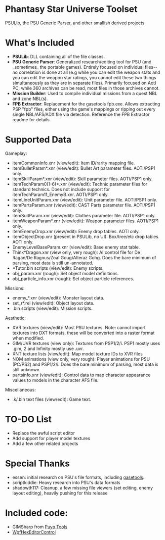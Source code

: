 # Phantasy Star Universe Toolset
PSULib, the PSU Generic Parser, and other smallish derived projects

# What's Included
  - **PSULib**: DLL containing all of the file classes.
  - **PSU Generic Parser**: Generalized research/editing tool for PSU (and \_sometimes\_ the portable games). Entirely focused on individual files--no correlation is done at all (e.g while you can edit the weapon stats and you can edit the weapon star ratings, you cannot edit these two things simultaneously as they are in separate files). Primarily focused on AotI PC; while 360 archives can be read, most files in those archives cannot.
  - **Mission Builder**: Used to compile individual missions from a quest NBL and zone NBL(s).
  - **FPB Extractor**: Replacement for the gasetools fpb.exe. Allows extracting PSP "fpb" files, either using the game's mappings or ripping out every single NBL/AFS/ADX file via detection. Reference the FPB Extractor readme for details.

# Supported Data
Gameplay:
  - itemCommonInfo.xnr (view/edit): Item ID/rarity mapping file.
  - itemBulletParam\*.xnr (view/edit): Bullet Art parameter files. AOTI/PSP1 only.
  - itemSkillParam\*.xnr (view/edit): Skill parameter files. AOTI/PSP1 only.
  - itemTechParam0(1-6)\*.xnr (view/edit): Technic parameter files for standard technics. Does not include support for itemTechParam11\_EnemyB.xnr. AOTI/PSP1 only.
  - itemLineUnitParam.xnr (view/edit): Unit parameter file. AOTI/PSP1 only.
  - itemPartsParam.xnr (view/edit): CAST Parts parameter file. AOTI/PSP1 only.
  - itemSuitParam.xnr (view/edit): Clothes parameter file. AOTI/PSP1 only.
  - itemWeaponParam\*.xnr (view/edit): Weapon parameter files. AOTI/PSP1 only.
  - itemEnemyDrop.xnr (view/edit): Enemy drop tables. AOTI only.
  - itemObjectDrop.xnr (present in PSULib, no UI): Box/tree/etc drop tables. AOTI only.
  - EnemyLevelBaseParam.xnr (view/edit): Base enemy stat table.
  - Think\*Dragon.xnr (view only, very rough): AI control file for De Ragan/De Ragnus/Zoal Goug/Alteraz Gohg. Does the bare minimum of parsing, most data is still un-annotated.
  - \*Tutor.bin scripts (view/edit): Enemy scripts.
  - obj_param.xnr (rough): Set object model definitions.
  - obj_particle_info.xnr (rough): Set object particle references.

Missions:
  - enemy\_\*.xnr (view/edit): Monster layout data.
  - set\_r\*.rel (view/edit): Object layout data.
  - .bin scripts (view/edit): Mission scripts.

Aesthetic:
  - XVR textures (view/edit): Most PSU textures. Note: cannot import textures into DXT formats, these will be converted into a raster format when modified.
  - GIM/UVR textures (view only): Textures from PSP1/2/i. PSP1 mostly uses .gim, 2 and Infinity mostly use .uvr.
  - XNT texture lists (view/edit): Map model texture IDs to XVR files
  - NOM animations (view only, very rough): Player animations for PSU (PC/PS2) and PSP1/2/i. Does the bare minimum of parsing, most data is still unknown.
  - partsinfo.xnr (view/edit): Control data to map character appearance values to models in the character AFS file.

Miscellaneous:
  - .k/.bin text files (view/edit): Game text.

# TO-DO List
  - Replace the awful script editor
  - Add support for player model textures
  - Add a few other related projects

# Special Thanks
  - essen: initial research on PSU's file formats, including [gasetools](https://github.com/essen/gasetools).
  - scriptkiddie: Heavy research into PSU's data formats
  - shadowth117: Cleanup, a few missing file viewers (set editing, enemy layout editing), heavily pushing for this release

# Included code:
  - GIMSharp from [Puyo Tools](https://github.com/nickworonekin/puyotools)
  - [WpfHexEditorControl](https://github.com/abbaye/WpfHexEditorControl)
